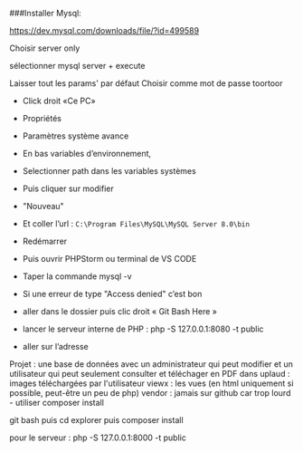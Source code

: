 ###Installer Mysql:

https://dev.mysql.com/downloads/file/?id=499589

Choisir server only

sélectionner mysql server + execute

Laisser tout les params' par défaut 
Choisir comme mot de passe toortoor


- Click droit «Ce PC»

- Propriétés

- Paramètres système avance 

- En bas variables d’environnement, 
- Selectionner path dans les variables systèmes
- Puis cliquer sur modifier 
- "Nouveau"
- Et coller l’url : `C:\Program Files\MySQL\MySQL Server 8.0\bin`



- Redémarrer
- Puis ouvrir PHPStorm ou terminal de VS CODE
- Taper la commande mysql -v 
- Si une erreur de type "Access denied" c’est bon 
- aller dans le dossier puis clic droit « Git Bash Here »
- lancer le serveur interne de PHP : php -S 127.0.0.1:8080 -t public
- aller sur l’adresse


Projet :
une base de données avec un administrateur qui peut modifier et un utilisateur qui peut seulement consulter et téléchager en PDF
dans uplaud : images téléchargées par l'utilisateur
viewx : les vues (en html uniquement si possible, peut-être un peu de php)
vendor : jamais sur github car trop lourd - utiliser composer install

git bash puis cd explorer puis composer install

pour le serveur : php -S 127.0.0.1:8000 -t public